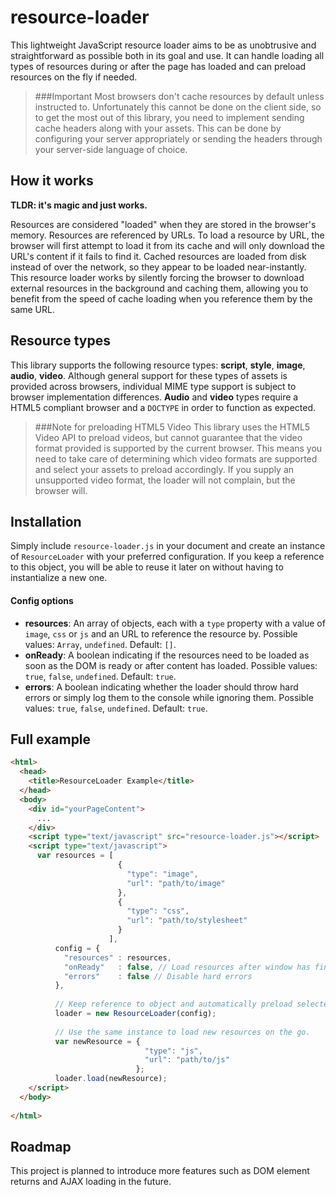 # resource-loader

This lightweight JavaScript resource loader aims to be as unobtrusive and straightforward as possible both in its goal and use. It can handle loading all types of resources during or after the page has loaded and can preload resources on the fly if needed.

>###Important
>Most browsers don't cache resources by default unless instructed to. Unfortunately this cannot be done on the client side, so to get
>the most out of this library, you need to implement sending cache headers along with your assets. This can be done by configuring your 
>server appropriately or sending the headers through your server-side language of choice.

## How it works
**TLDR: it's magic and just works.**

Resources are considered "loaded" when they are stored in the browser's memory. Resources are referenced by URLs. To load a resource by URL, the browser will first attempt to load it from its cache and will only download the URL's content if it fails to find it. Cached resources are loaded from disk instead of over the network, so they appear to be loaded near-instantly. This resource loader works by silently forcing the browser to download external resources in the background and caching them, allowing you to benefit from the speed of cache loading when you reference them by the same URL.

## Resource types

This library supports the following resource types: **script**, **style**, **image**, **audio**, **video**. Although general support for these types of assets is provided across browsers, individual MIME type support is subject to browser implementation differences. **Audio** and **video** types require a HTML5 compliant browser and a `DOCTYPE` in order to function as expected.

>###Note for preloading HTML5 Video
>This library uses the HTML5 Video API to preload videos, but cannot guarantee that the video format provided is supported by the
>current browser. This means you need to take care of determining which video formats are supported and select your assets to preload 
>accordingly. If you supply an unsupported video format, the loader will not complain, but the browser will.

## Installation
Simply include `resource-loader.js` in your document and create an instance of `ResourceLoader` with your preferred configuration. If you keep a reference to this object, you will be able to reuse it later on without having to instantialize a new one.

#### Config options

- **resources**: An array of objects, each with a `type` property with a value of `image`, `css` or `js` and an URL to reference the resource by. Possible values: `Array`, `undefined`. Default: `[]`.
- **onReady**: A boolean indicating if the resources need to be loaded as soon as the DOM is ready or after content has loaded. Possible values: `true`, `false`, `undefined`. Default: `true`.
- **errors**: A boolean indicating whether the loader should throw hard errors or simply log them to the console while ignoring them. Possible values: `true`, `false`, `undefined`. Default: `true`.

## Full example
```html
<html>
  <head>
    <title>ResourceLoader Example</title>
  </head>
  <body>
    <div id="yourPageContent">
      ...
    </div>
    <script type="text/javascript" src="resource-loader.js"></script>
    <script type="text/javascript">
      var resources = [
                        {
                          "type": "image",  
                          "url": "path/to/image"
                        },
                        {
                          "type": "css",
                          "url": "path/to/stylesheet"
                        }
                      ],
          config = {
            "resources" : resources,
            "onReady"   : false, // Load resources after window has finished loading.
            "errors"    : false // Disable hard errors
          },
          
          // Keep reference to object and automatically preload selected resources.
          loader = new ResourceLoader(config);
          
          // Use the same instance to load new resources on the go.
          var newResource = {
                              "type": "js",
                              "url": "path/to/js"
                            };
          loader.load(newResource);
    </script>
  </body>
  
</html>
```

## Roadmap
This project is planned to introduce more features such as DOM element returns and AJAX loading in the future.
